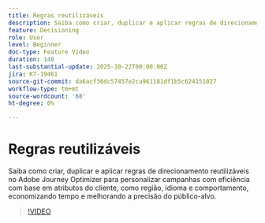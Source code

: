 ```yaml
---
title: Regras reutilizáveis
description: Saiba como criar, duplicar e aplicar regras de direcionamento reutilizáveis no Adobe Journey Optimizer para personalizar campanhas com eficiência com base em atributos do cliente, como região, idioma e comportamento, economizando tempo e melhorando a precisão do público-alvo.
feature: Decisioning
role: User
level: Beginner
doc-type: Feature Video
duration: 140
last-substantial-update: 2025-10-22T00:00:00Z
jira: KT-19461
source-git-commit: da6acf36dc57457e2ca961181df1b5c624151027
workflow-type: tm+mt
source-wordcount: '68'
ht-degree: 0%

---
```



# Regras reutilizáveis

Saiba como criar, duplicar e aplicar regras de direcionamento reutilizáveis no Adobe Journey Optimizer para personalizar campanhas com eficiência com base em atributos do cliente, como região, idioma e comportamento, economizando tempo e melhorando a precisão do público-alvo.

>[!VIDEO](https://video.tv.adobe.com/v/3476127/?learn=on&enablevpops)

